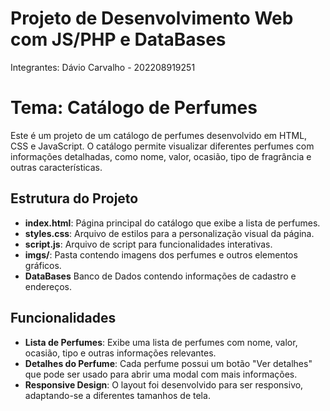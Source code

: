 # Projeto de Desenvolvimento Web com JS/PHP e DataBases

Integrantes: Dávio Carvalho - 202208919251
# Tema: Catálogo de Perfumes

Este é um projeto de um catálogo de perfumes desenvolvido em HTML, CSS e JavaScript. O catálogo permite visualizar diferentes perfumes com informações detalhadas, como nome, valor, ocasião, tipo de fragrância e outras características.

## Estrutura do Projeto

- **index.html**: Página principal do catálogo que exibe a lista de perfumes.
- **styles.css**: Arquivo de estilos para a personalização visual da página.
- **script.js**: Arquivo de script para funcionalidades interativas.
- **imgs/**: Pasta contendo imagens dos perfumes e outros elementos gráficos.
- **DataBases** Banco de Dados contendo informações de cadastro e endereços.

## Funcionalidades

- **Lista de Perfumes**: Exibe uma lista de perfumes com nome, valor, ocasião, tipo e outras informações relevantes.
- **Detalhes do Perfume**: Cada perfume possui um botão "Ver detalhes" que pode ser usado para abrir uma modal com mais informações.
- **Responsive Design**: O layout foi desenvolvido para ser responsivo, adaptando-se a diferentes tamanhos de tela.

